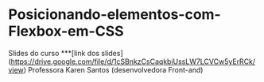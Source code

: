 # Posicionando-elementos-com-Flexbox-em-CSS
Slides do curso
***[link dos slides] (https://drive.google.com/file/d/1cSBnkzCsCaqkbiUssLW7LCVCw5yErRCk/view)
Professora Karen Santos (desenvolvedora Front-and)
